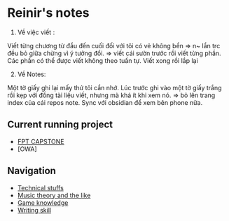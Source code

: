 

# Reinir's notes

1. Về việc viết : 

Viết từng chương từ đầu đến cuối đối với tôi có vẻ không bền => n~ lần trc đều bỏ giữa chừng vì ý tưởng đổi.
=> viết cái sườn trước rồi viết từng phần. Các phần có thể được viết không theo tuần tự. Viết xong rồi lắp lại

2. Về Notes:

Một tờ giấy ghi lại mấy thứ tôi cần nhớ. Lúc trước ghi vào một tờ giấy trắng rồi kẹp với đống tài liệu viết, nhưng mà khá ít khi xem nó.
=> bỏ lên trang index của cái repos note. Sync với obsidian để xem bên phone nữa.

## Current running project

- [FPT CAPSTONE](https://iamreinir.github.io/SmartStore_POS/)
- [OWA]

## Navigation

- [Technical stuffs](technical_index.md)
- [Music theory and the like](music_index.md)
- [Game knowledge](game_index.md)
- [Writing skill](write_index.md)
